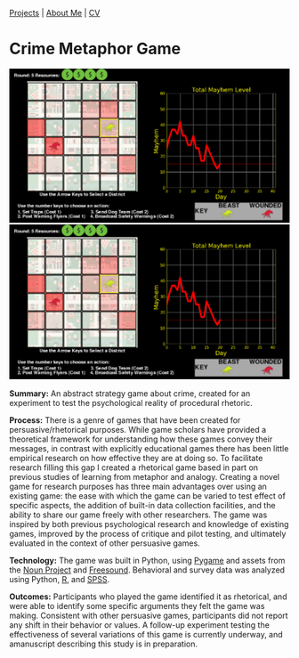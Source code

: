[Projects](index.html) | [About Me](bio.html) | [CV](CV.html) 

# Crime Metaphor Game

  <div class="project-slideshow">
  
  <div>
  
   <img src="crimegame.png" alt="CMG">
  
  </div>
  
   <div>
  
   <img src="crimegame.png" >
  
  </div>
  
  </div>

<div markdown="1" >

**Summary:** An abstract strategy game about crime, created for an experiment to test the psychological reality of procedural rhetoric.

**Process:** There is a genre of games that have been created for persuasive/rhetorical purposes. 
While game scholars have provided a theoretical framework for understanding how these games convey their messages,
in contrast with explicitly educational games there has been little empirical research on how effective they are at doing so. 
To facilitate research filling this gap I created a rhetorical game based in part on previous studies of learning from metaphor and analogy.
Creating a novel game for research purposes has three main advantages over using an existing game: the ease with which the game can be
varied to test effect of specific aspects, the addition of built-in data collection facilities, and the ability to share our game 
freely with other researchers. The game was inspired by both previous psychological research and knowledge of existing games, 
improved by the process of critique and pilot testing, and ultimately evaluated in the context of other persuasive games. 

**Technology:** The game was built in Python, using [Pygame](https://www.pygame.org) and assets from the [Noun Project](https://thenounproject.com/) 
and [Freesound](https://freesound.org/). Behavioral and survey data was analyzed using Python, [R](https://www.r-project.org/), and [SPSS](https://www.ibm.com/analytics/spss-statistics-software).

**Outcomes:** Participants who played the game identified it as rhetorical, and were able to identify some specific arguments they felt the game was making. 
Consistent with other persuasive games, participants did not report any shift in their behavior or values. A follow-up experiment
testing the effectiveness of several variations of this game is currently underway, and amanuscript describing this study is in preparation. 

</div>

